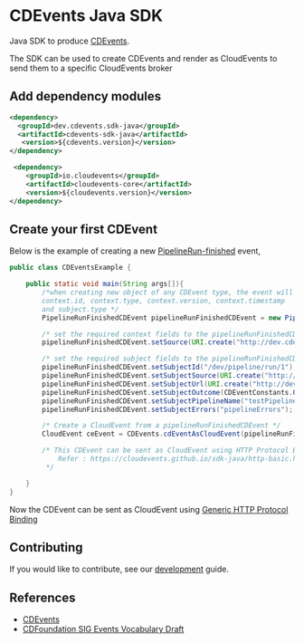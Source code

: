 # CDEvents Java SDK

Java SDK to produce [CDEvents](https://cdevents.dev).

The SDK can be used to create CDEvents and render as CloudEvents to send them to a specific CloudEvents broker

## Add dependency modules

```xml
<dependency>
  <groupId>dev.cdevents.sdk-java</groupId>
  <artifactId>cdevents-sdk-java</artifactId>
   <version>${cdevents.version}</version>
</dependency>

 <dependency>
    <groupId>io.cloudevents</groupId>
    <artifactId>cloudevents-core</artifactId>
    <version>${cloudevents.version}</version>
</dependency>
```

## Create your first CDEvent

Below is the example of creating a new [PipelineRun-finished](https://cdevents.dev/docs/core/#pipelinerun-finished) event,

```java
public class CDEventsExample {

    public static void main(String args[]){
        /*when creating new object of any CDEvent type, the event will be initialized with
        context.id, context.type, context.version, context.timestamp
        and subject.type */
        PipelineRunFinishedCDEvent pipelineRunFinishedCDEvent = new PipelineRunFinishedCDEvent();

        /* set the required context fields to the pipelineRunFinishedCDEvent */
        pipelineRunFinishedCDEvent.setSource(URI.create("http://dev.cdevents"));

        /* set the required subject fields to the pipelineRunFinishedCDEvent */
        pipelineRunFinishedCDEvent.setSubjectId("/dev/pipeline/run/1");
        pipelineRunFinishedCDEvent.setSubjectSource(URI.create("http://dev.pipeline.run/source"));
        pipelineRunFinishedCDEvent.setSubjectUrl(URI.create("http://dev.pipeline.run/url"));
        pipelineRunFinishedCDEvent.setSubjectOutcome(CDEventConstants.Outcome.SUCCESS);
        pipelineRunFinishedCDEvent.setSubjectPipelineName("testPipeline");
        pipelineRunFinishedCDEvent.setSubjectErrors("pipelineErrors");

        /* Create a CloudEvent from a pipelineRunFinishedCDEvent */
        CloudEvent ceEvent = CDEvents.cdEventAsCloudEvent(pipelineRunFinishedCDEvent);

        /* This CDEvent can be sent as CloudEvent using HTTP Protocol Binding,
            Refer : https://cloudevents.github.io/sdk-java/http-basic.html
         */

    }
}
```
Now the CDEvent can be sent as CloudEvent using [Generic HTTP Protocol Binding](https://cloudevents.github.io/sdk-java/http-basic.html)

## Contributing

If you would like to contribute, see our [development](DEVELOPMENT.md) guide.

## References

- [CDEvents](https://cdevents.dev)
- [CDFoundation SIG Events Vocabulary Draft](https://github.com/cdfoundation/sig-events/tree/main/vocabulary-draft)
